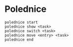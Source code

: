 # Polednice

```
polednice start
polednice show <task>
polednice switch <task>
polednice move <entry> <task>
polednice end
```


